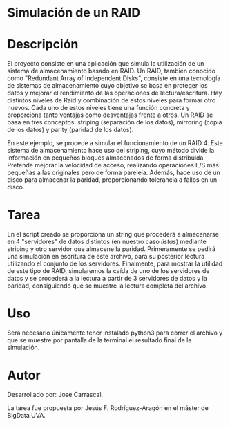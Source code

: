 # Simulación de un RAID

# Descripción
El proyecto consiste en una aplicación que simula la utilización de un sistema de almacenamiento basado en RAID.
Un RAID, también conocido como "Redundant Array of Independent Disks", consiste en una tecnología de sistemas de almacenamiento cuyo objetivo se basa en proteger los datos
y mejorar el rendimiento de las operaciones de lectura/escritura.
Hay distintos niveles de Raid y combinación de estos niveles para formar otro nuevos. Cada uno de estos niveles tiene una función concreta y proporciona tanto ventajas como desventajas frente a otros.
Un RAID se basa en tres conceptos: striping (separación de los datos), mirroring (copia de los datos) y parity (paridad de los datos).

En este ejemplo, se procede a simular el funcionamiento de un RAID 4. Este sistema de almacenamiento hace uso del striping, cuyo método divide la información en pequeños bloques almacenados de forma distribuida.
Pretende mejorar la velocidad de acceso, realizando operaciones E/S más pequeñas a las originales pero de forma parelela. Además, hace uso de un disco para almacenar la paridad, proporcionando tolerancia a fallos en un disco.

# Tarea
En el script creado se proporciona un string que procederá a almacenarse en 4 "servidores" de datos distintos (en nuestro caso *listas*) mediante striping y otro servidor que almacene la paridad.
Primeramente se pedirá una simulación en escritura de este archivo, para su posterior lectura utilizando el conjunto de los servidores.
Finalmente, para mostrar la utilidad de este tipo de RAID, simularemos la caída de uno de los servidores de datos y se procederá a la lectura a partir de 3 servidores de datos y la paridad,
consiguiendo que se muestre la lectura completa del archivo.

# Uso
Será necesario únicamente tener instalado python3 para correr el archivo y que se muestre por pantalla de la terminal el resultado final de la simulación.

# Autor
Desarrollado por: Jose Carrascal.

La tarea fue propuesta por Jesús F. Rodríguez-Aragón en el máster de BigData UVA.


